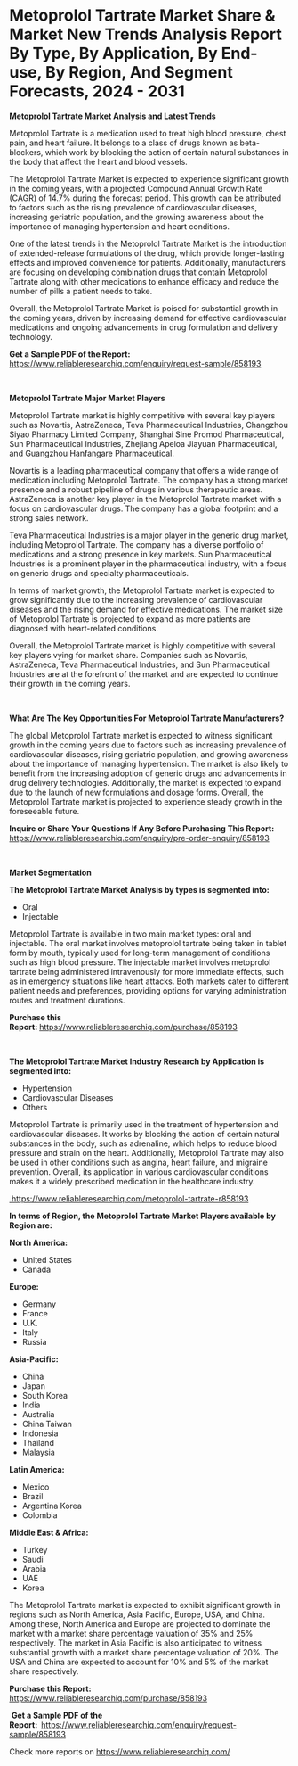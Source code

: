 <p><h1>Metoprolol Tartrate Market Share & Market New Trends Analysis Report By Type, By Application, By End-use, By Region, And Segment Forecasts, 2024 - 2031</h1></p><p><strong>Metoprolol Tartrate Market Analysis and Latest Trends</strong></p>
<p><p>Metoprolol Tartrate is a medication used to treat high blood pressure, chest pain, and heart failure. It belongs to a class of drugs known as beta-blockers, which work by blocking the action of certain natural substances in the body that affect the heart and blood vessels.</p><p>The Metoprolol Tartrate Market is expected to experience significant growth in the coming years, with a projected Compound Annual Growth Rate (CAGR) of 14.7% during the forecast period. This growth can be attributed to factors such as the rising prevalence of cardiovascular diseases, increasing geriatric population, and the growing awareness about the importance of managing hypertension and heart conditions.</p><p>One of the latest trends in the Metoprolol Tartrate Market is the introduction of extended-release formulations of the drug, which provide longer-lasting effects and improved convenience for patients. Additionally, manufacturers are focusing on developing combination drugs that contain Metoprolol Tartrate along with other medications to enhance efficacy and reduce the number of pills a patient needs to take.</p><p>Overall, the Metoprolol Tartrate Market is poised for substantial growth in the coming years, driven by increasing demand for effective cardiovascular medications and ongoing advancements in drug formulation and delivery technology.</p></p>
<p><strong>Get a Sample PDF of the Report:&nbsp;</strong> <a href="https://www.reliableresearchiq.com/enquiry/request-sample/858193">https://www.reliableresearchiq.com/enquiry/request-sample/858193</a></p>
<p>&nbsp;</p>
<p><strong>Metoprolol Tartrate Major Market Players</strong></p>
<p><p>Metoprolol Tartrate market is highly competitive with several key players such as Novartis, AstraZeneca, Teva Pharmaceutical Industries, Changzhou Siyao Pharmacy Limited Company, Shanghai Sine Promod Pharmaceutical, Sun Pharmaceutical Industries, Zhejiang Apeloa Jiayuan Pharmaceutical, and Guangzhou Hanfangare Pharmaceutical.</p><p>Novartis is a leading pharmaceutical company that offers a wide range of medication including Metoprolol Tartrate. The company has a strong market presence and a robust pipeline of drugs in various therapeutic areas. AstraZeneca is another key player in the Metoprolol Tartrate market with a focus on cardiovascular drugs. The company has a global footprint and a strong sales network.</p><p>Teva Pharmaceutical Industries is a major player in the generic drug market, including Metoprolol Tartrate. The company has a diverse portfolio of medications and a strong presence in key markets. Sun Pharmaceutical Industries is a prominent player in the pharmaceutical industry, with a focus on generic drugs and specialty pharmaceuticals.</p><p>In terms of market growth, the Metoprolol Tartrate market is expected to grow significantly due to the increasing prevalence of cardiovascular diseases and the rising demand for effective medications. The market size of Metoprolol Tartrate is projected to expand as more patients are diagnosed with heart-related conditions.</p><p>Overall, the Metoprolol Tartrate market is highly competitive with several key players vying for market share. Companies such as Novartis, AstraZeneca, Teva Pharmaceutical Industries, and Sun Pharmaceutical Industries are at the forefront of the market and are expected to continue their growth in the coming years.</p></p>
<p>&nbsp;</p>
<p><strong>What Are The Key Opportunities For Metoprolol Tartrate Manufacturers?</strong></p>
<p><p>The global Metoprolol Tartrate market is expected to witness significant growth in the coming years due to factors such as increasing prevalence of cardiovascular diseases, rising geriatric population, and growing awareness about the importance of managing hypertension. The market is also likely to benefit from the increasing adoption of generic drugs and advancements in drug delivery technologies. Additionally, the market is expected to expand due to the launch of new formulations and dosage forms. Overall, the Metoprolol Tartrate market is projected to experience steady growth in the foreseeable future.</p></p>
<p><strong>Inquire or Share Your Questions If Any Before Purchasing This Report:</strong> <a href="https://www.reliableresearchiq.com/enquiry/pre-order-enquiry/858193">https://www.reliableresearchiq.com/enquiry/pre-order-enquiry/858193</a></p>
<p>&nbsp;</p>
<p><strong>Market Segmentation</strong></p>
<p><strong>The Metoprolol Tartrate Market Analysis by types is segmented into:</strong></p>
<p><ul><li>Oral</li><li>Injectable</li></ul></p>
<p><p>Metoprolol Tartrate is available in two main market types: oral and injectable. The oral market involves metoprolol tartrate being taken in tablet form by mouth, typically used for long-term management of conditions such as high blood pressure. The injectable market involves metoprolol tartrate being administered intravenously for more immediate effects, such as in emergency situations like heart attacks. Both markets cater to different patient needs and preferences, providing options for varying administration routes and treatment durations.</p></p>
<p><strong>Purchase this Report:&nbsp;</strong><a href="https://www.reliableresearchiq.com/purchase/858193">https://www.reliableresearchiq.com/purchase/858193</a></p>
<p>&nbsp;</p>
<p><strong>The Metoprolol Tartrate Market Industry Research by Application is segmented into:</strong></p>
<p><ul><li>Hypertension</li><li>Cardiovascular Diseases</li><li>Others</li></ul></p>
<p><p>Metoprolol Tartrate is primarily used in the treatment of hypertension and cardiovascular diseases. It works by blocking the action of certain natural substances in the body, such as adrenaline, which helps to reduce blood pressure and strain on the heart. Additionally, Metoprolol Tartrate may also be used in other conditions such as angina, heart failure, and migraine prevention. Overall, its application in various cardiovascular conditions makes it a widely prescribed medication in the healthcare industry.</p></p>
<p><a href="https://www.reliableresearchiq.com/metoprolol-tartrate-r858193">&nbsp;https://www.reliableresearchiq.com/metoprolol-tartrate-r858193</a></p>
<p><strong>In terms of Region, the Metoprolol Tartrate Market Players available by Region are:</strong></p>
<p>
    <p> <strong> North America: </strong>
        <ul>
            <li>United States</li>
            <li>Canada</li>
        </ul>
        </p> 
    <p> <strong> Europe: </strong>
        <ul>
            <li>Germany</li>
            <li>France</li>
            <li>U.K.</li>
            <li>Italy</li>
            <li>Russia</li>
        </ul>
        </p> 
    <p> <strong> Asia-Pacific: </strong>
        <ul>
            <li>China</li>
            <li>Japan</li>
            <li>South Korea</li>
            <li>India</li>
            <li>Australia</li>
            <li>China Taiwan</li>
            <li>Indonesia</li>
            <li>Thailand</li>
            <li>Malaysia</li>
        </ul>
        </p> 
    <p> <strong> Latin America: </strong>
        <ul>
            <li>Mexico</li>
            <li>Brazil</li>
            <li>Argentina Korea</li>
            <li>Colombia</li>
        </ul>
        </p> 
    <p> <strong> Middle East & Africa: </strong>
        <ul>
            <li>Turkey</li>
            <li>Saudi</li>
            <li>Arabia</li>
            <li>UAE</li>
            <li>Korea</li>
        </ul>
    </p>
    </p>
<p><p>The Metoprolol Tartrate market is expected to exhibit significant growth in regions such as North America, Asia Pacific, Europe, USA, and China. Among these, North America and Europe are projected to dominate the market with a market share percentage valuation of 35% and 25% respectively. The market in Asia Pacific is also anticipated to witness substantial growth with a market share percentage valuation of 20%. The USA and China are expected to account for 10% and 5% of the market share respectively.</p></p>
<p><strong>Purchase this Report: </strong><a href="https://www.reliableresearchiq.com/purchase/858193">https://www.reliableresearchiq.com/purchase/858193</a></p>
<p>&nbsp;<strong>Get a Sample PDF of the Report:&nbsp;&nbsp;</strong><a href="https://www.reliableresearchiq.com/enquiry/request-sample/858193">https://www.reliableresearchiq.com/enquiry/request-sample/858193</a></p>
<p><strong></strong></p>
<p>Check more reports on <a href="https://www.reliableresearchiq.com/">https://www.reliableresearchiq.com/</a></p>